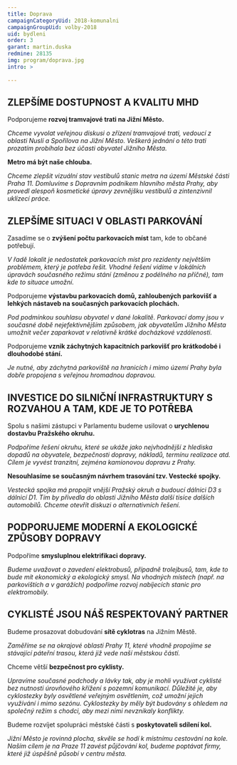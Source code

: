```yaml
---
title: Doprava
campaignCategoryUid: 2018-komunalni
campaignGroupUid: volby-2018
uid: bydleni
order: 3
garant: martin.duska
redmine: 28135
img: program/doprava.jpg
intro: >
  
---
```


## ZLEPŠÍME DOSTUPNOST A KVALITU MHD

Podporujeme **rozvoj tramvajové trati na Jižní Město.**

*Chceme vyvolat veřejnou diskusi o zřízení tramvajové trati, vedoucí z oblasti Nuslí a Spořilova na Jižní Město. Veškerá jednání o této trati prozatím probíhala bez účasti obyvatel Jižního Města.*

**Metro má být naše chlouba.**

*Chceme zlepšit vizuální stav vestibulů stanic metra na území Městské části Praha 11. Domluvíme s Dopravním podnikem hlavního města Prahy, aby provedl alespoň kosmetické úpravy zevnějšku vestibulů a zintenzivnil uklízecí práce.*


## ZLEPŠÍME SITUACI V OBLASTI PARKOVÁNÍ

Zasadíme se o **zvýšení počtu parkovacích míst** tam, kde to občané potřebují.

*V řadě lokalit je nedostatek parkovacích míst pro rezidenty největším problémem, který je potřeba řešit. Vhodné řešení vidíme v lokálních úpravách současného režimu stání (změnou z podélného na příčné), tam kde to situace umožní.*

Podporujeme **výstavbu parkovacích domů, zahloubených parkovišť a lehkých nástaveb na současných parkovacích plochách.**

*Pod podmínkou souhlasu obyvatel v dané lokalitě. Parkovací domy jsou v současné době nejefektivnějším způsobem, jak obyvatelům Jižního Města umožnit večer zaparkovat v relativně krátké docházkové vzdálenosti.*

Podporujeme **vznik záchytných kapacitních parkovišť pro krátkodobé i dlouhodobé stání.**

*Je nutné, aby záchytná parkoviště na hranicích i mimo území Prahy byla dobře propojena s veřejnou hromadnou dopravou.*

## INVESTICE DO SILNIČNÍ INFRASTRUKTURY S ROZVAHOU A TAM, KDE JE TO POTŘEBA

Spolu s našimi zástupci v Parlamentu budeme usilovat o **urychlenou dostavbu Pražského okruhu.**

*Podpoříme řešení okruhu, které se ukáže jako nejvhodnější z hlediska dopadů na obyvatele, bezpečnosti dopravy, nákladů, termínu realizace atd. Cílem je vyvést tranzitní, zejména kamionovou dopravu z Prahy.*

**Nesouhlasíme se současným návrhem trasování tzv. Vestecké spojky.**

*Vestecká spojka má propojit vnější Pražský okruh a budoucí dálnici D3 s dálnicí D1. Tím by přivedla do oblasti Jižního Města další tisíce dalších automobilů. Chceme otevřít diskuzi o alternativních řešení.*

## PODPORUJEME MODERNÍ A EKOLOGICKÉ ZPŮSOBY DOPRAVY

Podpoříme **smysluplnou elektrifikaci dopravy.**

*Budeme uvažovat o zavedení elektrobusů, případně trolejbusů, tam, kde to bude mít ekonomický a ekologický smysl. Na vhodných místech (např. na parkovištích a v garážích) podpoříme rozvoj nabíjecích stanic pro elektromobily.*

## CYKLISTÉ JSOU NÁŠ RESPEKTOVANÝ PARTNER

Budeme prosazovat dobudování **sítě cyklotras** na Jižním Městě.

*Zaměříme se na okrajové oblasti Prahy 11, které vhodně propojíme se stávající páteřní trasou, která již vede naší městskou částí.*

Chceme větší **bezpečnost pro cyklisty.**

*Upravíme současné podchody a lávky tak, aby je mohli využívat cyklisté bez nutnosti úrovňového křížení s pozemní komunikací. Důležité je, aby cyklostezky byly osvětlené veřejným osvětlením, což umožní jejich využívání i mimo sezónu. Cyklostezky by měly být budovány s ohledem na společný režim s chodci, aby mezi nimi nevznikaly konflikty.*

Budeme rozvíjet spolupráci městské části s **poskytovateli sdílení kol.**

*Jižní Město je rovinná plocha, skvěle se hodí k místnímu cestování na kole. Naším cílem je na Praze 11 zavést půjčování kol, budeme poptávat firmy, které již úspěšně působí v centru města.*
